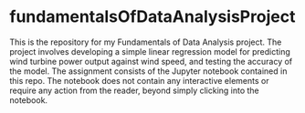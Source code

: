 # fundamentalsOfDataAnalysisProject

This is the repository for my Fundamentals of Data Analysis project. The project involves developing a simple linear regression model for predicting wind turbine power output against wind speed, and testing the accuracy of the model. The assignment consists of the Jupyter notebook contained in this repo. The notebook does not contain any interactive elements or require any action from the reader, beyond simply clicking into the notebook.
